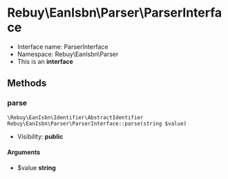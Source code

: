 Rebuy\EanIsbn\Parser\ParserInterface
===============






* Interface name: ParserInterface
* Namespace: Rebuy\EanIsbn\Parser
* This is an **interface**






Methods
-------


### parse

    \Rebuy\EanIsbn\Identifier\AbstractIdentifier Rebuy\EanIsbn\Parser\ParserInterface::parse(string $value)





* Visibility: **public**


#### Arguments
* $value **string**



